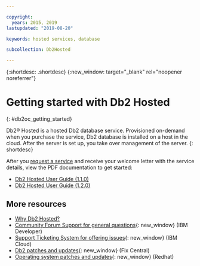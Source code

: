 ```yaml
---

copyright:
  years: 2015, 2019
lastupdated: "2019-08-20"

keywords: hosted services, database

subcollection: Db2Hosted

---
```


{:shortdesc: .shortdesc}
{:new_window: target="_blank" rel="noopener noreferrer"}

# Getting started with Db2 Hosted
{: #db2oc_getting_started}

Db2® Hosted is a hosted Db2 database service. Provisioned on-demand when you purchase the service, Db2 database is installed on a host in the cloud. After the server is set up, you take over management of the server.
{: shortdesc}

After you [request a service](/catalog/services/db2-hosted)
and receive your welcome letter with the service details,
view the PDF documentation to get started:

- [Db2 Hosted User Guide (1.1.0)](https://cloud.ibm.com/media/docs/downloads/hosted-svcs/db2/db2hosted_1.1.0_en_userguide.pdf)
- [Db2 Hosted User Guide (1.2.0)](https://cloud.ibm.com/media/docs/downloads/hosted-svcs/db2/db2hosted_1.2.0_en_userguide.pdf)


## More resources

- [Why Db2 Hosted?](https://www.ibm.com/cloud/db2-hosted)
- [Community Forum Support for general questions](https://ibm.biz/db2-on-cloud-forum){: new_window}
  (IBM Developer)
- [Support Ticketing System for offering issues](https://ibm.biz/db2-on-cloud-support){: new_window}
  (IBM Cloud)
- [Db2 patches and updates](https://ibm.biz/db2-on-cloud-updates){: new_window}
  (Fix Central)
- [Operating system patches and updates](https://ibm.biz/db2-on-cloud-rhel-updates){: new_window}
  (Redhat)
